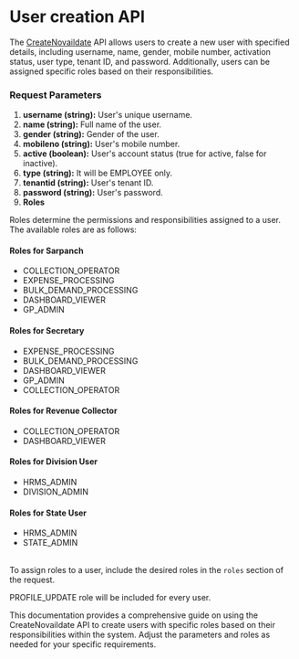 # User creation API

The [CreateNovaildate](https://web.postman.co/workspace/My-Workspace\~9f040a08-ea42-45f5-8e7b-4e79ceae42c7/request/24183907-95666725-c68a-42fb-a891-678f6d4eb01b) API allows users to create a new user with specified details, including username, name, gender, mobile number, activation status, user type, tenant ID, and password. Additionally, users can be assigned specific roles based on their responsibilities.

### Request Parameters

1. **username (string):** User's unique username.
2. **name (string):** Full name of the user.
3. **gender (string):** Gender of the user.
4. **mobileno (string):** User's mobile number.
5. **active (boolean):** User's account status (true for active, false for inactive).
6. **type (string):** It will be EMPLOYEE only.
7. **tenantid (string):** User's tenant ID.
8. **password (string):** User's password.
9. **Roles**

Roles determine the permissions and responsibilities assigned to a user. The available roles are as follows:

#### Roles for Sarpanch

* COLLECTION\_OPERATOR
* EXPENSE\_PROCESSING
* BULK\_DEMAND\_PROCESSING
* DASHBOARD\_VIEWER
* GP\_ADMIN

#### Roles for Secretary

* EXPENSE\_PROCESSING
* BULK\_DEMAND\_PROCESSING
* DASHBOARD\_VIEWER
* GP\_ADMIN
* COLLECTION\_OPERATOR

#### Roles for Revenue Collector

* COLLECTION\_OPERATOR
* DASHBOARD\_VIEWER

#### Roles for Division User

* HRMS\_ADMIN
* DIVISION\_ADMIN

#### Roles for State User

* HRMS\_ADMIN
* STATE\_ADMIN

\
To assign roles to a user, include the desired roles in the `roles` section of the request.

PROFILE\_UPDATE role will be included for every user.

This documentation provides a comprehensive guide on using the CreateNovaildate API to create users with specific roles based on their responsibilities within the system. Adjust the parameters and roles as needed for your specific requirements.
